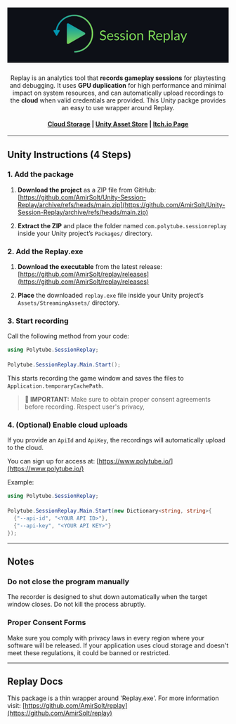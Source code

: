 <h1 align="center">
  <img width="800" src="/logo_name.png" alt="Session Replay">
</h1>
<p align="center">
  Replay is an analytics tool that <b>records gameplay sessions</b> for playtesting and debugging. It uses <b>GPU duplication</b> for high performance and minimal impact on system resources, and can automatically upload recordings to the <b>cloud</b> when valid credentials are provided. This Unity packge provides an easy to use wrapper around Replay.
</p>

<h4 align="center">
  <a href="https://polytube.io/">Cloud Storage</a> |
  <a href="https://assetstore.unity.com/packages/slug/338050">Unity Asset Store</a> |
  <a href="https://polytube.itch.io/">Itch.io Page</a>
</h4>

---

## Unity Instructions (4 Steps)

### 1. Add the package

1. **Download the project** as a ZIP file from GitHub:
   [https://github.com/AmirSolt/Unity-Session-Replay/archive/refs/heads/main.zip](https://github.com/AmirSolt/Unity-Session-Replay/archive/refs/heads/main.zip)

2. **Extract the ZIP** and place the folder named `com.polytube.sessionreplay` inside your Unity project’s `Packages/` directory.


### 2. Add the Replay.exe

1. **Download the executable** from the latest release: [https://github.com/AmirSolt/replay/releases](https://github.com/AmirSolt/replay/releases)

2. **Place** the downloaded `replay.exe` file inside your Unity project’s `Assets/StreamingAssets/` directory.


### 3. Start recording

Call the following method from your code:

```csharp
using Polytube.SessionReplay;

Polytube.SessionReplay.Main.Start();
```

This starts recording the game window and saves the files to `Application.temporaryCachePath`.

> **🚨 IMPORTANT:** Make sure to obtain proper consent agreements before recording. Respect user's privacy,



### 4. (Optional) Enable cloud uploads

If you provide an `ApiId` and `ApiKey`, the recordings will automatically upload to the cloud.

You can sign up for access at: [https://www.polytube.io/](https://www.polytube.io/)

Example:

```csharp
using Polytube.SessionReplay;

Polytube.SessionReplay.Main.Start(new Dictionary<string, string>{
  {"--api-id", "<YOUR API ID>"},
  {"--api-key", "<YOUR API KEY>"}
});
```
---

## Notes


### Do not close the program manually

The recorder is designed to shut down automatically when the target window closes. Do not kill the process abruptly.

### Proper Consent Forms

Make sure you comply with privacy laws in every region where your software will be released. If your application uses cloud storage and doesn't meet these regulations, it could be banned or restricted.

---

## Replay Docs


This package is a thin wrapper around 'Replay.exe'. For more information visit: [https://github.com/AmirSolt/replay](https://github.com/AmirSolt/replay)
